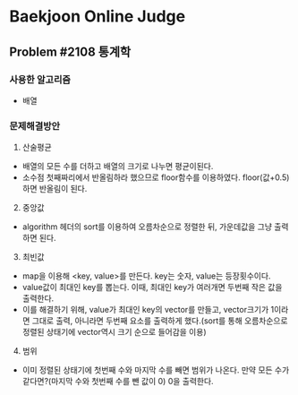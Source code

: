 Baekjoon Online Judge
=====================
## Problem #2108 통계학
### 사용한 알고리즘
* 배열
### 문제해결방안
1. 산술평균
  * 배열의 모든 수를 더하고 배열의 크기로 나누면 평균이된다.
  * 소수점 첫째짜리에서 반올림하라 했으므로 floor함수를 이용하였다. floor(값+0.5) 하면 반올림이 된다.
2. 중앙값
  * algorithm 헤더의 sort를 이용하여 오름차순으로 정렬한 뒤, 가운데값을 그냥 출력하면 된다.
3. 최빈값
  * map을 이용해 <key, value>를 만든다. key는 숫자, value는 등장횟수이다.
  * value값이 최대인 key를 뽑는다. 이때, 최대인 key가 여러개면 두번째 작은 값을 출력한다.
  * 이를 해결하기 위해, value가 최대인 key의 vector를 만들고, vector크기가 1이라면 그대로 출력, 아니라면 두번째 요소를 출력하게 했다.(sort를 통해 오름차순으로 정렬된 상태기에 vector역시 크기 순으로 들어감을 이용)
4. 범위
  * 이미 정렬된 상태기에 첫번째 수와 마지막 수를 빼면 범위가 나온다. 만약 모든 수가 같다면?(마지막 수와 첫번째 수를 뺀 값이 0) 0을 출력한다.
